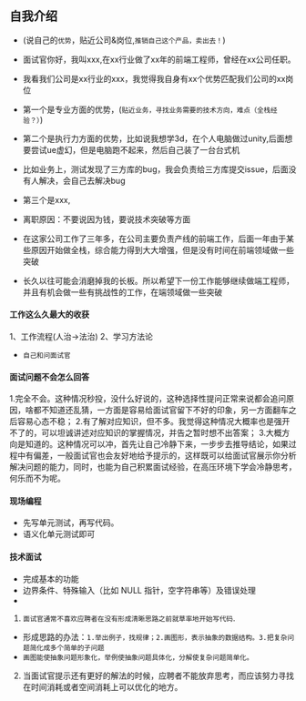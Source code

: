 ## 自我介绍
* (说自己的`优势`，贴近公司&岗位,`推销自己这个产品，卖出去！`)

* 面试官你好，我叫xxx,在xx行业做了xx年的前端工程师，曾经在xx公司任职。
* 我看我们公司是xx行业的xxx，我觉得我自身有xx个优势匹配我们公司的xx岗位
* 第一个是专业方面的优势，(`贴近业务，寻找业务需要的技术方向，难点（全栈经验？）`)
* 第二个是执行力方面的优势，比如说我想学3d，在个人电脑做过unity,后面想要尝试ue虚幻，但是电脑跑不起来，然后自己装了一台台式机
* 比如业务上，测试发现了三方库的bug，我会负责给三方库提交issue，后面没有人解决，会自己去解决bug
* 第三个是xxx, 

* 离职原因：不要说因为钱，要说技术突破等方面
* 在这家公司工作了三年多，在公司主要负责产线的前端工作，后面一年由于某些原因开始做全栈，综合能力得到大大增强，但是没有时间在前端领域做一些突破
* 长久以往可能会消磨掉我的长板。所以希望下一份工作能够继续做端工程师，并且有机会做一些有挑战性的工作，在端领域做一些突破


#### 工作这么久最大的收获
1、工作流程(人治->法治)
2、学习方法论

* `自己和问面试官`

#### 面试问题不会怎么回答
1.完全不会。这种情况秒投，没什么好说的，这种选择性提问正常来说都会追问原因，啥都不知道还乱猜，一方面是容易给面试官留下不好的印象，另一方面翻车之后容易心态不稳；
2.有了解对应知识，但不多。我觉得这种情况大概率也是强开不了的，可以坦诚讲述对应知识的掌握情况，并告之暂时想不出答案；
3.大概方向是知道的。这种情况可以冲，首先让自己冷静下来，一步步去推导结论，如果过程中有偏差，一般面试官也会友好地给予提示的，这样既可以给面试官展示你分析解决问题的能力，同时，也能为自己积累面试经验，在高压环境下学会冷静思考，何乐而不为呢。

#### 现场编程
* 先写单元测试，再写代码。
* 语义化单元测试即可


#### 技术面试
* 完成基本的功能
* 边界条件、特殊输入（比如 NULL 指针，空字符串等）及错误处理
* 

1. `面试官通常不喜欢应聘者在没有形成清晰思路之前就草率地开始写代码`. 
* 形成思路的办法：`1.举出例子，找规律；2.画图形，表示抽象的数据结构。3.把复杂问题简化成多个简单的子问题`
* `画图能使抽象问题形象化，举例使抽象问题具体化，分解使复杂问题简单化。`
2. 当面试官提示还有更好的解法的时候，应聘者不能放弃思考，而应该努力寻找在时间消耗或者空间消耗上可以优化的地方。

